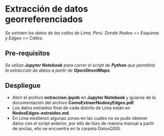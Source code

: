 # Extracción de datos georreferenciados

_Se extraen los datos de las calles de Lima, Perú. Donde Nodos == Esquinas y Edges == Calles._


## Pre-requisitos

_Se utiliza **Jupyter Notebook** para correr el script de **Python** que permitirá la extracción de datos a partir de **OpenStreetMaps**._

## Despliegue

* Abrir el archivo **extraccion.ipynb** en **Jupyter Notebook** y guiarse de la documentación del archivo **ComoExtraerNodosyEdges.pdf**.
* Los datos extraídos final de cada distrito de Lima están en **NodosEdges-extraidos.md**.
* En Lima existieron algunas zonas en las cuales no se pudo obtener datos con el script anterior, por ello de hizo de manera manual a partir de anclas, ello se encuentra en la carpeta DatosQGIS.